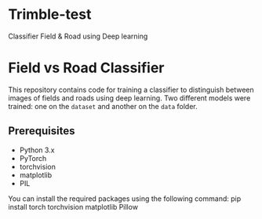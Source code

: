# Trimble-test
Classifier  Field &amp; Road  using Deep learning
# Field vs Road Classifier

This repository contains code for training a classifier to distinguish between images of fields and roads using deep learning. Two different models were trained: one on the `dataset` and another on the `data` folder.

## Prerequisites

- Python 3.x
- PyTorch
- torchvision
- matplotlib
- PIL

You can install the required packages using the following command:
pip install torch torchvision matplotlib Pillow
